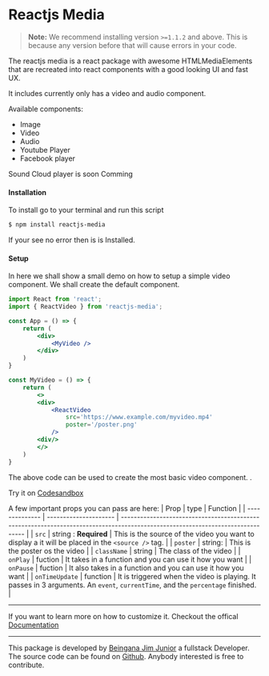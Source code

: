 # Reactjs Media 
>__Note:__ We recommend installing version `>=1.1.2` and above. This is because any version before that will cause errors in your code.


The reactjs media is a react package with awesome HTMLMediaElements that are recreated into react components with a good looking UI and fast UX.

It includes currently only has a video and audio component.

Available components: 
- Image 
- Video 
- Audio
- Youtube Player
- Facebook player

Sound Cloud player is soon Comming
#### Installation

To install go to your terminal and run this script

```bash
$ npm install reactjs-media
```
If your see no error then is is Installed.

#### Setup 

In here we shall show a small demo on how to setup a simple video component. We shall create the default component.

```jsx
import React from 'react';
import { ReactVideo } from 'reactjs-media';

const App = () => {
    return (
        <div>
            <MyVideo />
        </div>
    )
}

const MyVideo = () => {
    return (
        <>
        <div>
            <ReactVideo
                src='https://www.example.com/myvideo.mp4'
                poster='/poster.png'
            />
        <div/>
        </>
    )
}

```

The above code can be used to create the most basic video component. .

Try it on [Codesandbox](https://codesandbox.io/s/reactjs-media-3pj4t?file=/src/App.js)

A few important props you can pass are here:
| Prop           | type                  | Function                                                                                                                       |
| -------------- | --------------------- | ------------------------------------------------------------------------------------------------------------------------------ |
| `src`          | string : __Required__ | This is the source of the video you want to display a it will be placed in the `<source />` tag.                               |
| `poster`       | string:               | This is the poster os the video                                                                                                |
| `className`    | string                | The class of the video                                                                                                         |
| `onPlay`       | fuction               | It takes in a function and you can use it how you want                                                                         |
| `onPause`      | fuction               | It also takes in a function and you can use it how you want                                                                    |
| `onTimeUpdate` | function              | It is triggered when the video is playing. It passes in 3 arguments. An `event`, `currentTime`, and the `percentage` finished. |

___
If you want to learn more on how to customize it. Checkout the offical [Documentation](https://cranom.com/reactjs-media "Documentation")
<!-- props.onTimeUpdate(e, currentTime, w) -->

___
This package is developed by [Beingana Jim Junior](https://www.twitter.com/_jimjunior_) a fullstack Developer. The source code can be found on [Github](https://github.com/jim-junior/reactjs-media).
Anybody interested is free to contribute.
